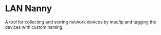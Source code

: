 # LAN Nanny
A tool for collecting and storing network devices by mac/ip and tagging the devices with custom naming.